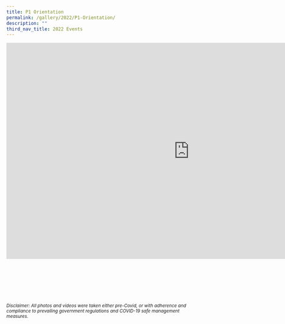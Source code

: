 ```yaml
---
title: P1 Orientation
permalink: /gallery/2022/P1-Orientation/
description: ""
third_nav_title: 2022 Events
---
```

<iframe allowfullscreen="true" height="569" width="960" frameborder="0" src="https://docs.google.com/presentation/d/e/2PACX-1vT8k-0YwQxc7xSsf2xjbc6uHV5ThFeFuCFA6kbEC81lTpisgEoumDcSOV6g4Tj7F8ZMwzT8f20kIU2z/embed?start=true&amp;loop=true&amp;delayms=5000"></iframe>


<br><br><br><br><br><br>
<sup>_Disclaimer: All photos and videos were taken either pre-Covid, or with adherence and compliance to prevailing government regulations and COVID-19 safe management measures._</sup>